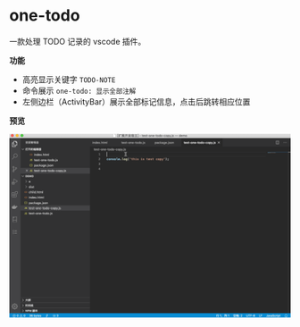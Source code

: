 # one-todo
一款处理 TODO 记录的 vscode 插件。

**功能**

* 高亮显示关键字 `TODO-NOTE`
* 命令展示 `one-todo: 显示全部注解`
* 左侧边栏（ActivityBar）展示全部标记信息，点击后跳转相应位置
  
**预览**

![](https://github.com/dongggcom/one-todo/blob/master/images/one-todo-preview.gif)
